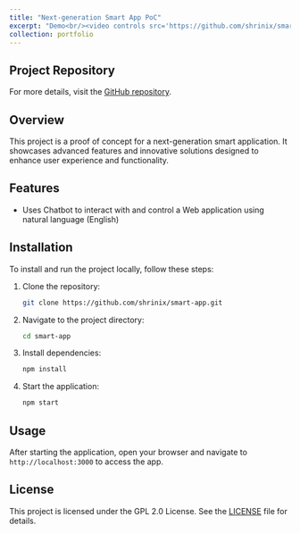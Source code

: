 ```yaml
---
title: "Next-generation Smart App PoC"
excerpt: "Demo<br/><video controls src='https://github.com/shrinix/smart-app/blob/main/Demo.mov'></video>"
collection: portfolio
---
```


## Project Repository

For more details, visit the [GitHub repository](https://github.com/shrinix/smart-app).

## Overview

This project is a proof of concept for a next-generation smart application. It showcases advanced features and innovative solutions designed to enhance user experience and functionality.

## Features

- Uses Chatbot to interact with and control a Web application using natural language (English)

## Installation

To install and run the project locally, follow these steps:

1. Clone the repository:
    ```bash
    git clone https://github.com/shrinix/smart-app.git
    ```
2. Navigate to the project directory:
    ```bash
    cd smart-app
    ```
3. Install dependencies:
    ```bash
    npm install
    ```
4. Start the application:
    ```bash
    npm start
    ```

## Usage

After starting the application, open your browser and navigate to `http://localhost:3000` to access the app.

## License

This project is licensed under the GPL 2.0 License. See the [LICENSE](https://github.com/shrinix/smart-app/blob/main/LICENSE) file for details.
